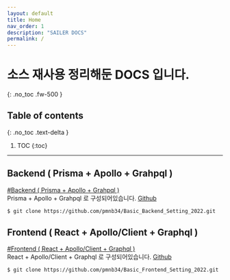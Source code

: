 ```yaml
---
layout: default
title: Home
nav_order: 1
description: "SAILER DOCS"
permalink: /
---
```


# 소스 재사용 정리해둔 DOCS 입니다. 
{: .no_toc .fw-500 }

## Table of contents
{: .no_toc .text-delta }

1. TOC
{:toc}

---

## Backend ( Prisma + Apollo + Grahpql )
[#Backend ( Prisma + Apollo + Grahpql )](/docs/setting/backend/)  
Prisma + Apollo + Grahpql 로 구성되어있습니다. 
[Github](https://github.com/pmnb34/Basic_Backend_Setting_2022)
```bash
$ git clone https://github.com/pmnb34/Basic_Backend_Setting_2022.git
```

## Frontend ( React + Apollo/Client + Graphql )
[#Frontend ( React + Apollo/Client + Graphql )](/docs/setting/frontend/)  
React + Apollo/Client + Graphql 로 구성되어있습니다. 
[Github](https://github.com/pmnb34/Basic_Frontend_Setting_2022)
```bash
$ git clone https://github.com/pmnb34/Basic_Frontend_Setting_2022.git
```